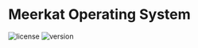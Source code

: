 # Meerkat Operating System

![license](https://img.shields.io/badge/License-Apache_2.0-blue.svg)
![version](https://img.shields.io/badge/Version-0.1.0-darkred.svg)
